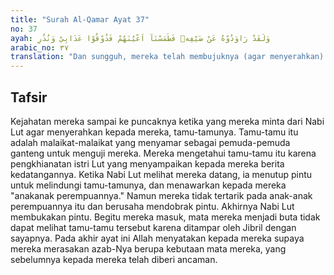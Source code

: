 ```yaml
---
title: "Surah Al-Qamar Ayat 37"
no: 37
ayah: وَلَقَدْ رَاوَدُوْهُ عَنْ ضَيْفِهٖ فَطَمَسْنَآ اَعْيُنَهُمْ فَذُوْقُوْا عَذَابِيْ وَنُذُرِ 
arabic_no: ٣٧
translation: "Dan sungguh, mereka telah membujuknya (agar menyerahkan) tamunya (kepada mereka), lalu Kami butakan mata mereka, maka rasakanlah azab-Ku dan peringatan-Ku!"
---
```


## Tafsir

Kejahatan mereka sampai ke puncaknya ketika yang mereka minta dari Nabi Lut agar menyerahkan kepada mereka, tamu-tamunya. Tamu-tamu itu adalah malaikat-malaikat yang menyamar sebagai pemuda-pemuda ganteng untuk menguji mereka. Mereka mengetahui tamu-tamu itu karena pengkhianatan istri Lut yang menyampaikan kepada mereka berita kedatangannya. Ketika Nabi Lut melihat mereka datang, ia menutup pintu untuk melindungi tamu-tamunya, dan menawarkan kepada mereka "anakanak perempuannya." Namun mereka tidak tertarik pada anak-anak perempuannya itu dan berusaha mendobrak pintu. Akhirnya Nabi Lut membukakan pintu. Begitu mereka masuk, mata mereka menjadi buta tidak dapat melihat tamu-tamu tersebut karena ditampar oleh Jibril dengan sayapnya. Pada akhir ayat ini Allah menyatakan kepada mereka supaya mereka merasakan azab-Nya berupa kebutaan mata mereka, yang sebelumnya kepada mereka telah diberi ancaman.